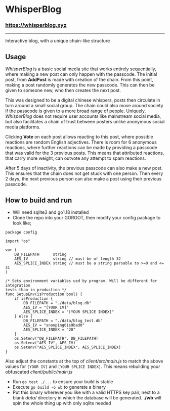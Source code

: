 # WhisperBlog

### https://whisperblog.xyz

---

Interactive blog, with a unique chain-like structure

## Usage

*WhisperBlog* is a basic social media site that works entirely sequentially,
where making a new post can only happen with the passcode. The initial post,
from **AddPost** is made with creation of the chain. 
From this point, making a post randomly generates the new passcode. This
can then be given to someone new, who then creates the next post.

This was designed to be a digital chinese whispers,
posts then circulate in turn around a small
social group. The chain could also move around society if the passcode
is given to a more broad range of people. Uniquely, *WhisperBlog*
does not require user accounts like mainstream social media, but also
facilitates a chain of trust between posters unlike anonymous social
media platforms.

Clicking **Vote** on each post allows
reacting to this post, where possible reactions are random English
adjectives. There is room for 6 anonymous reactions, where
further reactions can be made by providing a passcode that was valid for
the 3 previous posts. This means that attributed reactions, that carry
more weight, can outvote any attempt to spam reactions.

After 5 days of inactivity, the previous passcode can also make a new post. This
ensures that the chain does not get stuck with one person. Then every 2 days,
the next previous person can also make a post using their previous passcode.

## How to build and run

- Will need sqlite3 and go1.18 installed
- Clone the repo into your GOROOT, then modify your config package to look like;

```
package config

import "os"

var (
	DB_FILEPATH      string
	AES_IV           string // must be of length 32
	AES_SPLICE_INDEX string // must be a string parsable to >=0 and <= 31
)

/* Sets environment variables ued by program. Will be different for integration
tests than in production */
func SetupEnv(isProduction bool) {
	if isProduction {
		DB_FILEPATH = "./data/blog.db"
		AES_IV = "[YOUR IV]"
		AES_SPLICE_INDEX = "[YOUR SPLICE INDEX]"
	} else {
		DB_FILEPATH = "./data/blog_test.db"
		AES_IV = "snooping6is9bad0"
		AES_SPLICE_INDEX = "28"
	}
	os.Setenv("DB_FILEPATH", DB_FILEPATH)
	os.Setenv("AES_IV", AES_IV)
	os.Setenv("AES_SPLICE_INDEX", AES_SPLICE_INDEX)
}
```

Also adjust the constants at the top of *client/src/main.js* to match the above
values for `[YOUR IV]` and `[YOUR SPLICE INDEX]`. This means rebuilding your
obfuscated *client/public/main.js*

- Run `go test ./...` to ensure your build is stable
- Execute `go build -o wb` to generate a binary
- Put this binary wherever you like with a valid HTTPS key pair, next to a
blank *data/* directory in which the database will be generated.
**./wb** will spin the whole thing up with only sqlite needed

